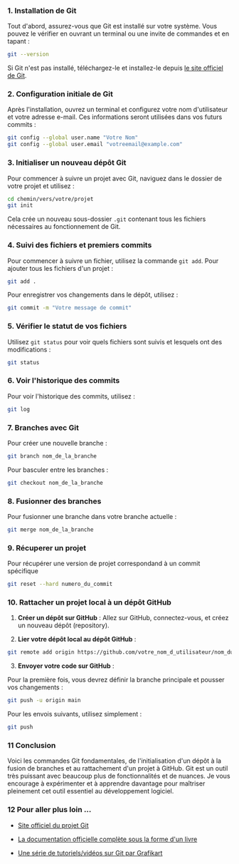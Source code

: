 ### 1. Installation de Git

Tout d'abord, assurez-vous que Git est installé sur votre système. Vous pouvez le vérifier en ouvrant un terminal ou une invite de commandes et en tapant :

```bash
git --version
```

Si Git n'est pas installé, téléchargez-le et installez-le depuis [le site officiel de Git](https://git-scm.com/).

### 2. Configuration initiale de Git

Après l'installation, ouvrez un terminal et configurez votre nom d'utilisateur et votre adresse e-mail. Ces informations seront utilisées dans vos futurs commits :

```bash
git config --global user.name "Votre Nom"
git config --global user.email "votreemail@example.com"
```

### 3. Initialiser un nouveau dépôt Git

Pour commencer à suivre un projet avec Git, naviguez dans le dossier de votre projet et utilisez :

```bash
cd chemin/vers/votre/projet
git init
```

Cela crée un nouveau sous-dossier `.git` contenant tous les fichiers nécessaires au fonctionnement de Git.

### 4. Suivi des fichiers et premiers commits

Pour commencer à suivre un fichier, utilisez la commande `git add`. Pour ajouter tous les fichiers d'un projet :

```bash
git add .
```

Pour enregistrer vos changements dans le dépôt, utilisez :

```bash
git commit -m "Votre message de commit"
```

### 5. Vérifier le statut de vos fichiers

Utilisez `git status` pour voir quels fichiers sont suivis et lesquels ont des modifications :

```bash
git status
```

### 6. Voir l'historique des commits

Pour voir l'historique des commits, utilisez :

```bash
git log
```

### 7. Branches avec Git

Pour créer une nouvelle branche :

```bash
git branch nom_de_la_branche
```

Pour basculer entre les branches :

```bash
git checkout nom_de_la_branche
```

### 8. Fusionner des branches

Pour fusionner une branche dans votre branche actuelle :

```bash
git merge nom_de_la_branche
```

### 9. Récuperer un projet

Pour récupérer une version de projet correspondand à un commit spécifique

```bash
git reset --hard numero_du_commit
```

### 10. Rattacher un projet local à un dépôt GitHub

1. **Créer un dépôt sur GitHub** : Allez sur GitHub, connectez-vous, et créez un nouveau dépôt (repository).

2. **Lier votre dépôt local au dépôt GitHub** :

```bash
git remote add origin https://github.com/votre_nom_d_utilisateur/nom_du_dépôt.git
```

3. **Envoyer votre code sur GitHub** :

Pour la première fois, vous devrez définir la branche principale et pousser vos changements :

```bash
git push -u origin main
```

Pour les envois suivants, utilisez simplement :

```bash
git push
```

### 11 Conclusion

Voici les commandes Git fondamentales, de l'initialisation d'un dépôt à la fusion de branches et au rattachement d'un projet à GitHub. Git est un outil très puissant avec beaucoup plus de fonctionnalités et de nuances. Je vous encourage à expérimenter et à apprendre davantage pour maîtriser pleinement cet outil essentiel au développement logiciel.

### 12 Pour aller plus loin ...

- [Site officiel du projet Git](https://git-scm.com/)

- [La documentation officielle complète sous la forme d'un livre](https://git-scm.com/book/fr/v2)

- [Une série de tutoriels/vidéos sur Git par Grafikart](https://grafikart.fr/tutoriels/git)
